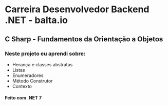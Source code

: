 # Carreira Desenvolvedor Backend .NET - balta.io

## C Sharp - Fundamentos da Orientação a Objetos

### Neste projeto eu aprendi sobre:

- Herança e classes abstratas
- Listas
- Enumeradores
- Método Construtor
- Contexto

#### Feito com .NET 7
